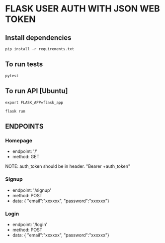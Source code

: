 # FLASK USER AUTH WITH JSON WEB TOKEN

## Install dependencies

`pip install -r requirements.txt`

## To run tests

`pytest`

## To run API [Ubuntu]

`export FLASK_APP=flask_app`

`flask run`

## ENDPOINTS

### Homepage

- endpoint: '/'
- method: GET

NOTE: auth_token should be in header. "Bearer +auth_token"

### Signup

- endpoint: '/signup'
- method: POST
- data: { "email":"xxxxxx", "password":"xxxxxx"}

### Login

- endpoint: '/login'
- method: POST
- data: { "email":"xxxxxx", "password":"xxxxxx"}
